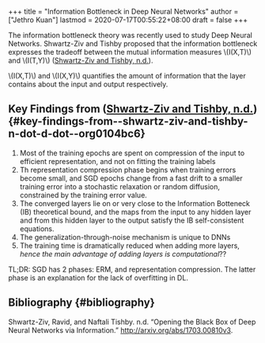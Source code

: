 +++
title = "Information Bottleneck in Deep Neural Networks"
author = ["Jethro Kuan"]
lastmod = 2020-07-17T00:55:22+08:00
draft = false
+++

The information bottleneck theory was recently used to study Deep
Neural Networks. Shwartz-Ziv and Tishby proposed that the information
bottleneck expresses the tradeoff between the mutual information
measures \\(I(X,T)\\) and \\(I(T,Y)\\)
([Shwartz-Ziv and Tishby, n.d.](#org0104bc6)).

\\(I(X,T)\\) and \\(I(X,Y)\\) quantifies the amount of information that the
layer contains about the input and output respectively.

## Key Findings from ([Shwartz-Ziv and Tishby, n.d.](#org0104bc6)) {#key-findings-from--shwartz-ziv-and-tishby-n-dot-d-dot--org0104bc6}

1.  Most of the training epochs are spent on compression of the input
    to efficient representation, and not on fitting the training labels
2.  Th representation compression phase begins when training errors
    become small, and SGD epochs change from a fast drift to a smaller
    training error into a stochastic relaxation or random diffusion,
    constrained by the training error value.
3.  The converged layers lie on or very close to the Information
    Botteneck (IB) theoretical bound, and the maps from the input to
    any hidden layer and from this hidden layer to the output satisfy
    the IB self-consistent equations.
4.  The generalization-through-noise mechanism is unique to DNNs
5.  The training time is dramatically reduced when adding more layers,
    _hence the main advantage of adding layers is computational_??

TL;DR: SGD has 2 phases: ERM, and representation compression. The
latter phase is an explanation for the lack of overfitting in DL.

## Bibliography {#bibliography}

<a id="org0104bc6"></a>Shwartz-Ziv, Ravid, and Naftali Tishby. n.d. “Opening the Black Box of Deep Neural Networks via Information.” <http://arxiv.org/abs/1703.00810v3>.
